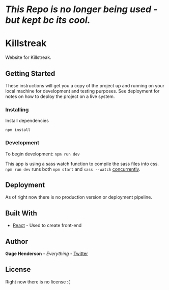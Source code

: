 # ***This Repo is no longer being used - but kept bc its cool.***

# Killstreak

Website for Killstreak.

## Getting Started
These instructions will get you a copy of the project up and running on your local machine for development and testing purposes. See deployment for notes on how to deploy the project on a live system.

### Installing

Install dependencies

```
npm install
```

### Development 

To begin development:
`npm run dev` 

This app is using a sass watch function to compile the sass files into css. `npm run dev` runs both `npm start` and `sass --watch` [concurrently](https://www.npmjs.com/package/concurrently).

## Deployment

As of right now there is no production version or deployment pipeline.

## Built With

* [React](https://facebook.github.io/react/) - Used to create front-end

## Author

**Gage Henderson** - *Everything* - [Twitter](twitter.com/gage_69_420)

## License

Right now there is no license :(


